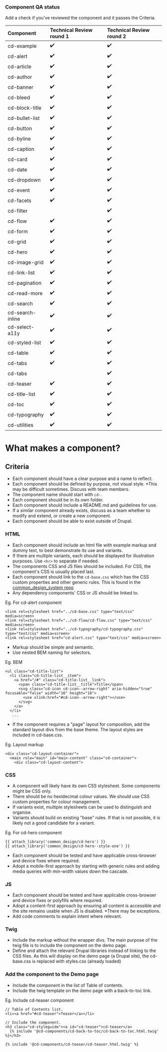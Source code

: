 ### Component QA status

Add a check if you've reviewed the component and it passes the Criteria.

| Component           | Technical Review round 1    | Technical Review round 2    |
| :------------------ | :------------------ | :------------------ |
| cd-example          | :heavy_check_mark:  | :heavy_check_mark:  |
| cd-alert            | :heavy_check_mark:  | :heavy_check_mark:  |
| cd-article          | :heavy_check_mark:  | :heavy_check_mark:  |
| cd-author           | :heavy_check_mark:  | :heavy_check_mark:  |
| cd-banner           | :heavy_check_mark:  | :heavy_check_mark:  |
| cd-bleed            | :heavy_check_mark:  | :heavy_check_mark:  |
| cd-block-title      | :heavy_check_mark:  | :heavy_check_mark:  |
| cd-bullet-list      | :heavy_check_mark:  | :heavy_check_mark:  |
| cd-button           | :heavy_check_mark:  | :heavy_check_mark:  |
| cd-byline           | :heavy_check_mark:  | :heavy_check_mark:  |
| cd-caption          | :heavy_check_mark:  | :heavy_check_mark:  |
| cd-card             | :heavy_check_mark:  | :heavy_check_mark:  |
| cd-date             | :heavy_check_mark:  | :heavy_check_mark:  |
| cd-dropdown         | :heavy_check_mark:  | :heavy_check_mark:  |
| cd-event            | :heavy_check_mark:  | :heavy_check_mark:  |
| cd-facets           | :heavy_check_mark:  | :heavy_check_mark:  |
| cd-filter           |                     | :heavy_check_mark:  |
| cd-flow             | :heavy_check_mark:  | :heavy_check_mark:  |
| cd-form             | :heavy_check_mark:  | :heavy_check_mark:  |
| cd-grid             | :heavy_check_mark:  | :heavy_check_mark:  |
| cd-hero             | :heavy_check_mark:  | :heavy_check_mark:  |
| cd-image-grid       | :heavy_check_mark:  | :heavy_check_mark:  |
| cd-link-list        | :heavy_check_mark:  | :heavy_check_mark:  |
| cd-pagination       | :heavy_check_mark:  | :heavy_check_mark:  |
| cd-read-more        | :heavy_check_mark:  | :heavy_check_mark:  |
| cd-search           | :heavy_check_mark:  | :heavy_check_mark:  |
| cd-search-inline    | :heavy_check_mark:  | :heavy_check_mark:  |
| cd-select-a11y      | :heavy_check_mark:  | :heavy_check_mark:  |
| cd-styled-list      | :heavy_check_mark:  | :heavy_check_mark:  |
| cd-table            | :heavy_check_mark:  | :heavy_check_mark:  |
| cd-tabs             | :heavy_check_mark:  | :heavy_check_mark:  |
| cd-tabs             |                     | :heavy_check_mark:  |
| cd-teaser           | :heavy_check_mark:  | :heavy_check_mark:  |
| cd-title-list       | :heavy_check_mark:  | :heavy_check_mark:  |
| cd-toc              | :heavy_check_mark:  | :heavy_check_mark:  |
| cd-typography       | :heavy_check_mark:  | :heavy_check_mark:  |
| cd-utilities        | :heavy_check_mark:  | :heavy_check_mark:  |




# What makes a component?

## Criteria
- Each component should have a clear purpose and a name to reflect.
- Each component should be defined by purpose, not visual style. *This may be difficult sometimes. Discuss with team members.
- The component name should start with `cd-`.
- Each component should be in its own folder.
- Each component should include a README.md and guidelines for use.
- If a similar component already exists, discuss as a team whether to modify and extend, or create a new component.
- Each component should be able to exist outside of Drupal.

### HTML
- Each component should include an html file with example markup and dummy text, to best demonstrate its use and variants.
- If there are multiple variants, each should be displayed for illustration purposes. Use `<hr>` to separate if needed.
- The components CSS and JS files should be included. For CSS, the component's CSS is usually placed last.
- Each component should link to the `cd-base.css` which has the CSS custom properties and other generic rules.
This is found in the [common_design_system repo](https://github.com/UN-OCHA/common_design_system/blob/main/cd-base.css)
- Any dependency components' CSS or JS should be linked to.

Eg. For cd-alert component
```
<link rel=stylesheet href="../cd-base.css" type="text/css" media=screen>
<link rel=stylesheet href="../cd-flow/cd-flow.css" type="text/css" media=screen>
<link rel=stylesheet href="../cd-typography/cd-typography.css" type="text/css" media=screen>
<link rel=stylesheet href="cd-alert.css" type="text/css" media=screen>
```
- Markup should be simple and semantic.
- Use nested BEM naming for selectors.

Eg. BEM
```
<ul class="cd-title-list">
  <li class="cd-title-list__item">
    <a href="/#" class="cd-title-list__link">
      <span class="cd-title-list__title">Title</span>
      <svg class="cd-icon cd-icon--arrow-right" aria-hidden="true" focusable="false" width="16" height="16">
        <use xlink:href="#cd-icon--arrow-right"></use>
      </svg>
    </a>
  </li>
   ...
```
- If the component requires a "page" layout for composition, add the standard layout divs from the base theme.
The layout styles are included in cd-base.css.

Eg. Layout markup
```
<div class="cd-layout-container">
  <main role="main" id="main-content" class="cd-container">
    <div class="cd-layout-content">
```

### CSS
- A component will likely have its own CSS stylesheet. Some components might be CSS only.
- There should be no hexidecimal colour values. We should use CSS custom properties for colour management.
- If variants exist, multiple stylesheets can be used to distinguish and organise.
- Variants should build on existing "base" rules. If that is not possible, it is likely not a good candidate for a variant.

Eg. For cd-hero component
```
{{ attach_library('common_design/cd-hero') }}
{{ attach_library('common_design/cd-hero--style-one') }}
```
- Each component should be tested and have applicable cross-browser and device fixes where required.
- Adopt a mobile-first approach by starting with generic rules and adding media queries with min-width values down the cascade.

### JS
- Each component should be tested and have applicable cross-browser and device fixes or polyfills where required.
- Adopt a content-first approach by ensuring all content is accessible and the site remains usable when JS is disabled.
*There may be exceptions.
- Add code comments to explain intent where relevant.


### Twig
- Include the markup without the wrapper divs. The main purpose of the twig file is to include the component on the demo page.
- Define and attach the relevant Drupal libraries instead of linking to the CSS files.
As this will display on the demo page (a Drupal site), the cd-base.css is replaced with styles.css (already loaded)

### Add the component to the Demo page
- Include the component in the list of Table of contents.
- Include the twig template on the demo page with a back-to-toc link.

Eg. Include cd-teaser component
```
// Table of Contents list.
<li><a href="#cd-teaser">Teaser</a></li>

// Include the component.
<h3 class="cd-styleguide"><a id="cd-teaser">cd-teaser</a>
  {% include '@cd-components/cd-back-to-toc/cd-back-to-toc.html.twig' %}</h3>

{% include '@cd-components/cd-teaser/cd-teaser.html.twig' %}
```
